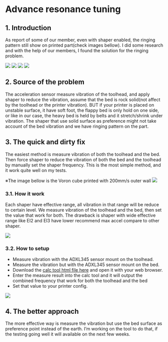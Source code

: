 # Advance resonance tuning

## 1. Introduction

As report of some of our member, even with shaper enabled, the ringing pattern still show on printed part(check images bellow). I did some research and with the help of our members, I found the solution for the ringing problem.

![](./img/pr1.jpg)
![](./img/pr2.jpg)
![](./img/pr3.jpg)
![](./img/pr4.jpg)

## 2. Source of the problem

 The acceleration sensor measure vibration of the toolhead, and apply shaper to reduce the vibration, assume that the bed is rock solid(not affect by the toolhead or the printer vibration).
 BUT if your printer is placed on unstable surface, it have soft foot, the flappy bed is only hold on one side, or like in our case, the heavy bed is held by belts and it stretch/shrink under vibration. The shaper that use solid surface as preference might not take account of the bed vibration and we have ringing pattern on the part.

## 3. The quick and dirty fix

 The easiest method is measure vibration of both the toolhead and the bed. Then force shaper to reduce the vibration of both the bed and the toolhead by manually set the shaper frequency. This is the most simple method, and it work quite well on my tests. 

※The image bellow is the Voron cube printed with 200mm/s outer wall
![](./img/pr5.jpg)

### 3.1. How it work

Each shaper have effective range, all vibration in that range will be reduce to certain level. We measure vibration of the toolhead and the bed, then set the value that work for both. The drawback is shaper with wide effective range like EI2 and EI3 have lower recommend max accel compare to other shaper.


![](./img/graph.jpg)

### 3.2. How to setup

- Measure vibration with the ADXL345 sensor mount on the toolhead.
- Measure the vibration but with the ADXL345 sensor mount on the bed.
- Download the [calc tool html file here](https://raw.githubusercontent.com/SnakeOilXY/SnakeOil-XY/master/Software/resonance-caculator/index.html) and open it with your web browser.
- Enter the measure result into the calc tool and it will output the combined frequency that  work for both the toolhead and the bed
- Set that value to your printer config.

![](./img/calc-tool.png)

## 4. The better approach 

 The more effective way is measure the vibration but use the bed surface as preference point instead of the earth. I’m working on the tool to do that, if the testing going well it will available on the next few weeks. 